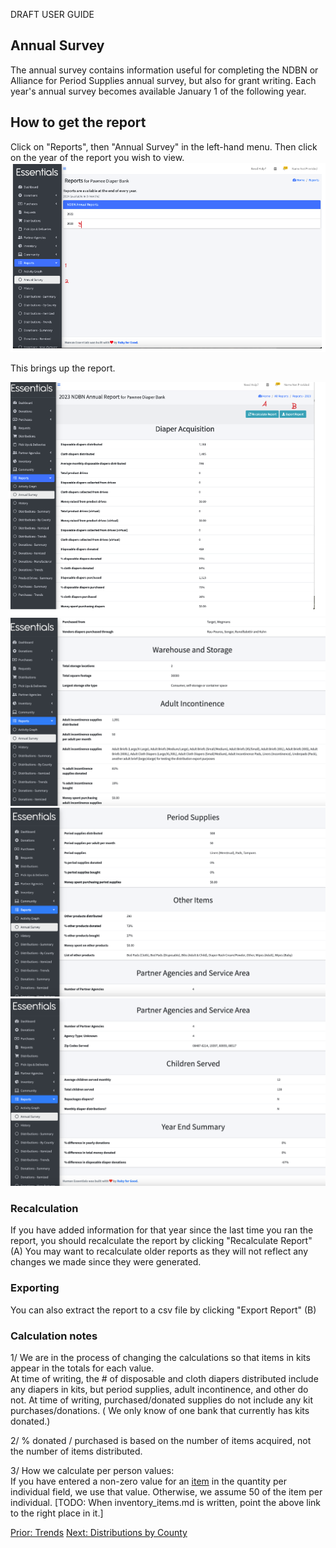 DRAFT USER GUIDE
## Annual Survey
The annual survey contains information useful for completing the NDBN or Alliance for Period Supplies annual survey, but also for grant writing.
Each year's annual survey becomes available January 1 of the following year.

## How to get the report

Click on "Reports", then "Annual Survey" in the left-hand menu.  Then click on the year of the report you wish to view.
![Navigation to annual report](images/reports/reports_annual_survey_1.png)

This brings up the report.  

![Annual Report_screen_1](images/reports/reports_annual_survey_2.png)
![Annual Report_screen_2](images/reports/reports_annual_survey_3.png)
![Annual Report_screen_3](images/reports/reports_annual_survey_4.png)
![Annual Report_screen_4](images/reports/reports_annual_survey_5.png)

### Recalculation
If you have added information for that year since the last time you ran the report, you should recalculate the report by clicking "Recalculate Report" (A)
You may want to recalculate older reports as they will not reflect any changes we made since they were generated.

### Exporting
You can also extract the report to a csv file by clicking "Export Report" (B)

### Calculation notes

1/ We are in the process of changing the calculations so that items in kits appear in the totals for each value.  
At time of writing, the # of disposable and cloth diapers distributed include any diapers in kits,  but period supplies, adult incontinence, and other do not.
At time of writing, purchased/donated supplies do not include any kit purchases/donations. ( We only know of one bank that currently has kits donated.)

2/ % donated / purchased is based on the number of items acquired,  not the number of items distributed.

3/ How we calculate per person values:  
    If you have entered a non-zero value for an [item](inventory_items.md) in the quantity per individual field, we use that value.  Otherwise, we assume 50 of the item per individual. 
[TODO:  When inventory_items.md is written,  point the above link to the right place in it.]


[Prior: Trends](reports_trends.md)        [Next: Distributions by County](reports_distributions_by_county.md)